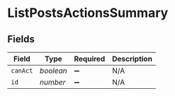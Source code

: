# ListPostsActionsSummary


## Fields

| Field              | Type               | Required           | Description        |
| ------------------ | ------------------ | ------------------ | ------------------ |
| `canAct`           | *boolean*          | :heavy_minus_sign: | N/A                |
| `id`               | *number*           | :heavy_minus_sign: | N/A                |